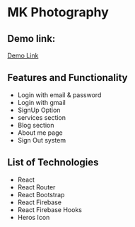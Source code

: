 # MK Photography

## Demo link: 

[Demo Link](https://photographer-afc00.web.app/)


## Features and Functionality
* Login with email & password
* Login with gmail
* SignUp Option
* services section
* Blog section
* About me page
* Sign Out system


## List of Technologies
* React
* React Router
* React Bootstrap
* React Firebase
* React Firebase Hooks
* Heros Icon


